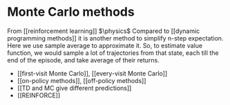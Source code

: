 # Monte Carlo methods
From [[reinforcement learning]]
$\physics$
Compared to [[dynamic programming methods]] it is another method to simplify n-step expectation. Here we use sample average to approximate it. So, to estimate value function, we would sample a lot of trajectories from that state, each till the end of the episode, and take average of their returns.

- [[first-visit Monte Carlo]], [[every-visit Monte Carlo]]
- [[on-policy methods]], [[off-policy methods]]
- [[TD and MC give different predictions]]
- [[REINFORCE]]